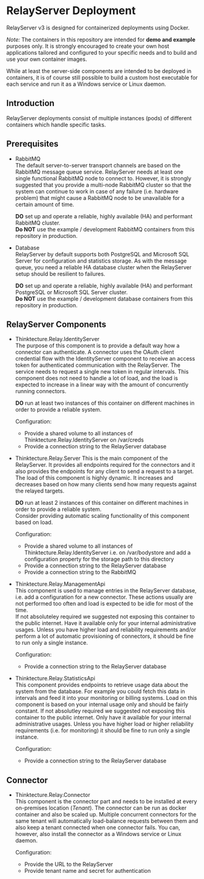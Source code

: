 # RelayServer Deployment

RelayServer v3 is designed for containerized deployments using Docker.

_Note:_ The containers in this repository are intended for **demo and example** purposes only. It is strongly
encouraged to create your own host applications tailored and configured to your specific needs and to build and use
your own container images.

While at least the server-side components are intended to be deployed in containers, it is of course still possible
to build a custom host executable for each service and run it as a Windows service or Linux daemon.

## Introduction

RelayServer deployments consist of multiple instances (pods) of different containers which handle specific tasks.

## Prerequisites

* RabbitMQ  
  The default server-to-server transport channels are based on the RabbitMQ message queue service. RelayServer needs
  at least one single functional RabbitMQ node to connect to. However, it is strongly suggested that you provide a
  multi-node RabbitMQ cluster so that the system can continue to work in case of any failure (i.e. hardware problem)
  that might cause a RabbitMQ node to be unavailable for a certain amount of time.

  **DO** set up and operate a reliable, highly available (HA) and performant RabbitMQ cluster.  
  **Do NOT** use the example / development RabbitMQ containers from this repository in production.
* Database  
  RelayServer by default supports both PostgreSQL and Microsoft SQL Server for configuration and statistics storage.
  As with the message queue, you need a reliable HA database cluster when the RelayServer setup should be resilient
  to failures.

  **DO** set up and operate a reliable, highly available (HA) and performant PostgreSQL or Microsoft SQL Server
  cluster.  
  **Do NOT** use the example / development database containers from this repository in production.

## RelayServer Components

* Thinktecture.Relay.IdentityServer  
  The purpose of this component is to provide a default way how a connector can authenticate. A connector uses the
  OAuth client credential flow with the IdentityServer component to receive an access token for authenticated
  communication with the RelayServer. The service needs to request a single new token in regular intervals. This
  component does not need to handle a lot of load, and the load is expected to increase in a linear way with the
  amount of concurrently running connectors.  
  
  **DO** run at least two instances of this container on different machines in order to provide a reliable system.

  Configuration:
  * Provide a shared volume to all instances of Thinktecture.Relay.IdentityServer on /var/creds
  * Provide a connection string to the RelayServer database 

* Thinktecture.Relay.Server
  This is the main component of the RelayServer. It provides all endpoints required for the connectors and it also
  provides the endpoints for any client to send a request to a target. The load of this component is highly dynamic.
  It increases and decreases based on how many clients send how many requests against the relayed targets.
  
  **DO** run at least 2 instances of this container on different machines in order to provide a reliable system.  
  Consider providing automatic scaling functionality of this component based on load.

  Configuration:
  * Provide a shared volume to all instances of Thinktecture.Relay.IdentityServer i.e. on /var/bodystore and add a
    configuration property for the storage path to this directory
  * Provide a connection string to the RelayServer database 
  * Provide a connection string to the RabbitMQ

* Thinktecture.Relay.ManagementApi  
  This component is used to manage entries in the RelayServer database, i.e. add a configuration for a new connector.
  These actions usually are not performed too often and load is expected to be idle for most of the time.  
  If not absoluteley required we suggested not exposing this container to the public internet. Have it available only
  for your internal administrative usages. Unless you have higher load and reliability requirements and/or perform a
  lot of automatic provisioning of connectors, it should be fine to run only a single instance.
  
  Configuration:
  * Provide a connection string to the RelayServer database 

* Thinktecture.Relay.StatisticsApi  
  This component provides endpoints to retrieve usage data about the system from the database. For example you could
  fetch this data in intervals and feed it into your monitoring or billing systems. Load on this component is based
  on your internal usage only and should be fairly constant.
  If not absolutley required we suggested not exposing this container to the public internet. Only have it available
  for your internal administrative usages. Unless you have higher load or higher reliability requirements
  (i.e. for monitoring) it should be fine to run only a single instance.

  Configuration:
  * Provide a connection string to the RelayServer database 

## Connector

* Thinktecture.Relay.Connector  
  This component is the connector part and needs to be installed at every on-premises location (_Tenant_). The
  connector can be run as docker container and also be scaled up. Multiple concurrent connectors for the same tenant
  will automatically load-balance requests between them and also keep a tenant connected when one connector fails.
  You can, however, also install the connector as a Windows service or Linux daemon.

  Configuration:
  * Provide the URL to the RelayServer
  * Provide tenant name and secret for authentication
